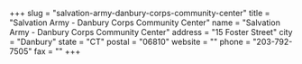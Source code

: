 +++
slug = "salvation-army-danbury-corps-community-center"
title = "Salvation Army - Danbury Corps Community Center"
name = "Salvation Army - Danbury Corps Community Center"
address = "15 Foster Street"
city = "Danbury"
state = "CT"
postal = "06810"
website = ""
phone = "203-792-7505"
fax = ""
+++
